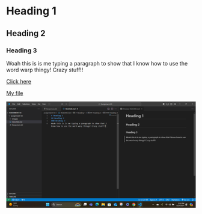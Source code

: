 # Heading 1
## Heading 2
### Heading 3
Woah this is is me typing a paragraph to show that I know how to use the word warp thingy! Crazy stuff!!

[Click here](https://www.nasa.gov)

[My file](./Responses.txt)

![Project Screenshot](./images/VSC%20Screenshot.png)